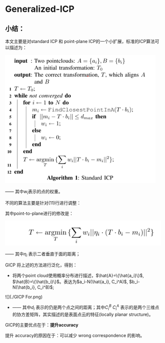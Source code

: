 # Generalized-ICP

## 小结：

本文主要是对standard ICP 和 point-plane ICP的一个小扩展，标准的ICP算法可以描述为：

<img src="./standard ICP.png" style="zoom:67%;" />

—— 其中$w_i$表示的点的权重。

不同的算法主要是针对(11)行进行调整：

其中point-to-plane进行的修改是：

![](./point-to-plane11.png)

—— 其中$\eta_i$ 表示二者垂直于面的距离；

GICP 将上述的方法进行泛化，得到：

- 将两个point cloud使用概率分布进行描述，$\hat{A}=\{\hat{a_i}\}$, $\hat{B}=\{\hat{b_i}\}$。表达为$a_i-N(\hat{a_i}, C_i^A)$, $b_i-N(\hat{b_i}, C_i^B)$;

![](./GICP For.png)

- —— 其中$d_i$ 表示的仍是两个点之间的距离；其中$C_i^B$ $C_i^A$ 表示的是两个三维点的协方差矩阵，其实描述的是表面点云的特征(locally planar structure)。

GICP的主要优点在于：**提升accuracy**

提升 accuracy的原因在于：可以减少 wrong correspondence 的影响。
